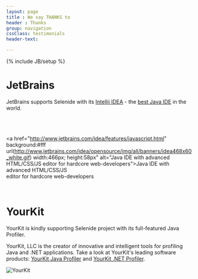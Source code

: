 ```yaml
---
layout: page
title : We say THANKS to
header : Thanks
group: navigation
cssClass: testimonials
header-text:

---
```

{% include JB/setup %}

# JetBrains

JetBrains supports Selenide with its [Intellij IDEA](http://www.jetbrains.com/idea/) - the [best Java IDE](http://asolntsev.blogspot.com/2012/03/why-idea-is-better-than-eclipse.html) in the world. <br><br>  <br><br>

<a href="http://www.jetbrains.com/idea/features/javascript.html"  background:#fff url(http://www.jetbrains.com/idea/opensource/img/all/banners/idea468x60_white.gif) width:466px; height:58px" alt="Java IDE with advanced HTML/CSS/JS editor for hardcore web-developers">Java IDE with advanced HTML/CSS/JS<br/>editor for hardcore web-developers</span></a>

<br/>

# YourKit

YourKit is kindly supporting Selenide project with its full-featured Java Profiler.

YourKit, LLC is the creator of innovative and intelligent tools for profiling Java and .NET applications. Take a look at YourKit's leading software products:
[YourKit Java Profiler](http://www.yourkit.com/java/profiler/index.jsp) and [YourKit .NET Profiler](http://www.yourkit.com/.net/profiler/index.jsp)</a>.

![YourKit]({{BASE_PATH}}/images/yourkit.png)
